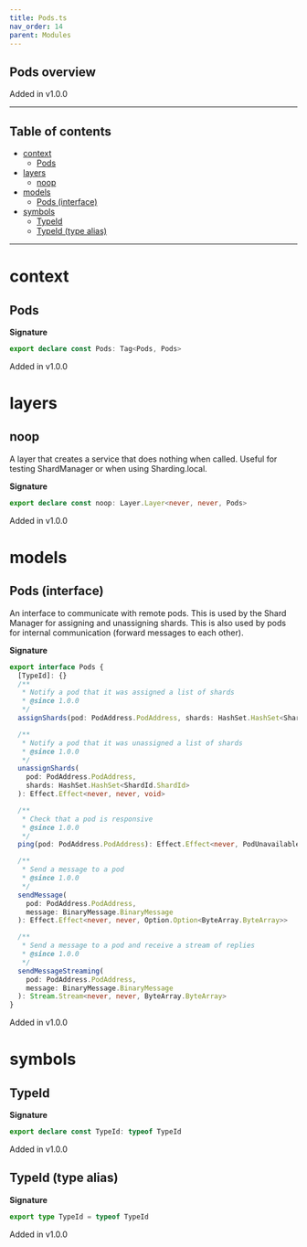 ```yaml
---
title: Pods.ts
nav_order: 14
parent: Modules
---
```


## Pods overview

Added in v1.0.0

---

<h2 class="text-delta">Table of contents</h2>

- [context](#context)
  - [Pods](#pods)
- [layers](#layers)
  - [noop](#noop)
- [models](#models)
  - [Pods (interface)](#pods-interface)
- [symbols](#symbols)
  - [TypeId](#typeid)
  - [TypeId (type alias)](#typeid-type-alias)

---

# context

## Pods

**Signature**

```ts
export declare const Pods: Tag<Pods, Pods>
```

Added in v1.0.0

# layers

## noop

A layer that creates a service that does nothing when called.
Useful for testing ShardManager or when using Sharding.local.

**Signature**

```ts
export declare const noop: Layer.Layer<never, never, Pods>
```

Added in v1.0.0

# models

## Pods (interface)

An interface to communicate with remote pods.
This is used by the Shard Manager for assigning and unassigning shards.
This is also used by pods for internal communication (forward messages to each other).

**Signature**

```ts
export interface Pods {
  [TypeId]: {}
  /**
   * Notify a pod that it was assigned a list of shards
   * @since 1.0.0
   */
  assignShards(pod: PodAddress.PodAddress, shards: HashSet.HashSet<ShardId.ShardId>): Effect.Effect<never, never, void>

  /**
   * Notify a pod that it was unassigned a list of shards
   * @since 1.0.0
   */
  unassignShards(
    pod: PodAddress.PodAddress,
    shards: HashSet.HashSet<ShardId.ShardId>
  ): Effect.Effect<never, never, void>

  /**
   * Check that a pod is responsive
   * @since 1.0.0
   */
  ping(pod: PodAddress.PodAddress): Effect.Effect<never, PodUnavailable, void>

  /**
   * Send a message to a pod
   * @since 1.0.0
   */
  sendMessage(
    pod: PodAddress.PodAddress,
    message: BinaryMessage.BinaryMessage
  ): Effect.Effect<never, never, Option.Option<ByteArray.ByteArray>>

  /**
   * Send a message to a pod and receive a stream of replies
   * @since 1.0.0
   */
  sendMessageStreaming(
    pod: PodAddress.PodAddress,
    message: BinaryMessage.BinaryMessage
  ): Stream.Stream<never, never, ByteArray.ByteArray>
}
```

Added in v1.0.0

# symbols

## TypeId

**Signature**

```ts
export declare const TypeId: typeof TypeId
```

Added in v1.0.0

## TypeId (type alias)

**Signature**

```ts
export type TypeId = typeof TypeId
```

Added in v1.0.0
